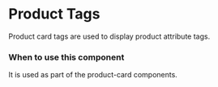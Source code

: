 # Product Tags

Product card tags are used to display product attribute tags.

### When to use this component

It is used as part of the product-card components.

